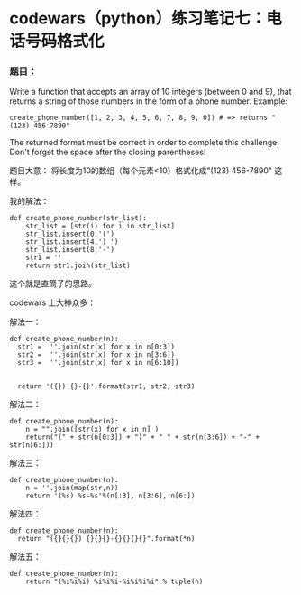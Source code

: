 # codewars（python）练习笔记七：电话号码格式化

### 题目：
Write a function that accepts an array of 10 integers (between 0 and 9), that returns a string of those numbers in the form of a phone number.
Example:
```
create_phone_number([1, 2, 3, 4, 5, 6, 7, 8, 9, 0]) # => returns "(123) 456-7890"
```
The returned format must be correct in order to complete this challenge.
Don't forget the space after the closing parentheses!

题目大意：
将长度为10的数组（每个元素<10）格式化成"(123) 456-7890" 这样。

我的解法：

```
def create_phone_number(str_list):
    str_list = [str(i) for i in str_list]
    str_list.insert(0,'(')
    str_list.insert(4,') ')
    str_list.insert(8,'-')
    str1 = ''
    return str1.join(str_list)
```

这个就是直筒子的思路。

codewars 上大神众多：

解法一：

```
def create_phone_number(n):
  str1 =  ''.join(str(x) for x in n[0:3])
  str2 =  ''.join(str(x) for x in n[3:6])
  str3 =  ''.join(str(x) for x in n[6:10])


  return '({}) {}-{}'.format(str1, str2, str3)
```

解法二：

```
def create_phone_number(n):
    n = "".join([str(x) for x in n] )
    return("(" + str(n[0:3]) + ")" + " " + str(n[3:6]) + "-" + str(n[6:]))
```

解法三：

```
def create_phone_number(n):
    n = ''.join(map(str,n))
    return '(%s) %s-%s'%(n[:3], n[3:6], n[6:])
```

解法四：

```
def create_phone_number(n):
  return "({}{}{}) {}{}{}-{}{}{}{}".format(*n)
```

解法五：

```
def create_phone_number(n):
    return "(%i%i%i) %i%i%i-%i%i%i%i" % tuple(n)
```
